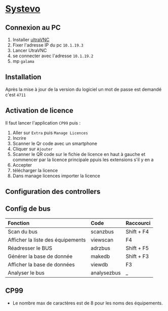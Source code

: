 # [Systevo](readme.md)

## Connexion au PC

1. Installer [ultraVNC](https://forum.uvnc.com/viewtopic.php?t=37976)
2. Fixer l'adresse IP du pc ``10.1.19.3``
3. Lancer UtraVNC
4. se connecter avec l'adresse ``10.1.19.2``
5. mp `galama`

## Installation

Après la mise à jour de la version du logiciel un mot de passe est demandé c'est `4711`

## Activation de licence

Il faut lancer l'application ``CP99`` puis :

1. Aller sur ``Extra`` puis ``Manage Licences``
2. Incrire
3. Scanner le Qr code avec un smartphone
4. Cliquer sur ``Ajouter``
5. Scanner le QR code sur le fichie de licence en haut à gauche et commencer par la licence principale ppuis les extensions s'il y en a
6. Accepter
7. télécharger la licence
8. Dans manage licences importer la licence

## Configuration des controllers

## Config de bus

| Fonction | Code | Raccourci |
| :-- | :-- | :-- |
| Scan du bus | scanzbus | Shift + F4 |
| Afficher la liste des équipements | viewscan | F4 |
| Réadresser le BUS | adrzbus | Shift + F5 |
| Générer la base de donnée | makedb | Shift + F3 |
| Afficher la base de données  | viewdb | F3 |
| Analyser le bus | analysezbus | _ |

## CP99

- Le nombre max de caractères est de 8 pour les noms des équipements.

